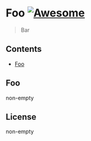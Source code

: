 # Foo [![Awesome](https://awesome.re/badge.svg)](https://github.com/sindresorhus/awesome)

> Bar

## Contents

- [Foo](#foo)

## Foo

non-empty

## License

non-empty
